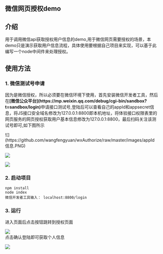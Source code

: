 微信网页授权demo
---
## 介绍
用于调用微信api获取授权用户信息的demo,用于微信网页需要授权的场景，本demo只是演示获取用户信息流程，具体使用要根据自己项目来实现，可以基于此编写一个node中间件来处理授权。

## 使用方法
### 1. 微信测试号申请
<p>因为是微信授权，所以必须要在微信环境下使用，首先安装微信开发者工具，然后在<b>[微信公众平台](https://mp.weixin.qq.com/debug/cgi-bin/sandbox?t=sandbox/login)</b>申请接口测试号,登陆后可以查看自己的appId和appsecret信息，将JS接口安全域名修改为127.0.0.1:8800即本机地址，将体验接口权限表里的网页服务的网页授权获取用户基本信息修改为127.0.0.1:8800，最后扫码关注该测试号即可,如下图所示</p>
![](https://github.com/wangfengyuan/wxAuthorize/raw/master/images/appId信息.PNG)

![](https://github.com/wangfengyuan/wxAuthorize/raw/master/images/修改回调页面域名.PNG)

![](https://github.com/wangfengyuan/wxAuthorize/raw/master/images/关注测试号.PNG)

### 2. 启动项目
```
npm install
node index
微信开发者工具输入： localhost:8800/login
```
### 3. 运行
<p>进入页面后点击按钮跳转到授权页面

![](https://github.com/wangfengyuan/wxAuthorize/raw/master/images/微信授权页面.PNG)<br />
点击确认登陆即可获取个人信息

![](https://github.com/wangfengyuan/wxAuthorize/raw/master/images/个人信息.PNG)</p>
